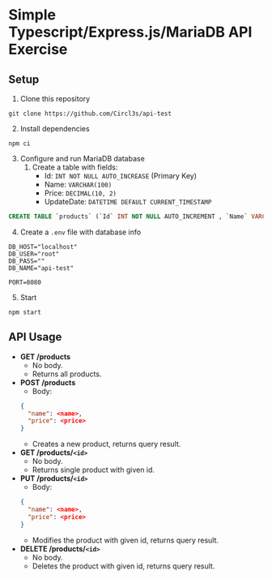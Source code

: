 # Simple Typescript/Express.js/MariaDB API Exercise
## Setup
1. Clone this repository
```
git clone https://github.com/Circl3s/api-test
```
2. Install dependencies
```
npm ci
```
3. Configure and run MariaDB database
    1. Create a table with fields:
        - Id: `INT NOT NULL AUTO_INCREASE` (Primary Key)
        - Name: `VARCHAR(100)`
        - Price: `DECIMAL(10, 2)`
        - UpdateDate: `DATETIME DEFAULT CURRENT_TIMESTAMP`
```SQL
CREATE TABLE `products` (`Id` INT NOT NULL AUTO_INCREMENT , `Name` VARCHAR(100), `Price` DECIMAL(10, 2), `UpdateDate` DATETIME DEFAULT CURRENT_TIMESTAMP , PRIMARY KEY (`Id`));
```
4. Create a `.env` file with database info
```.env
DB_HOST="localhost"
DB_USER="root"
DB_PASS=""
DB_NAME="api-test"

PORT=8080
```
5. Start
```
npm start
```
## API Usage
- **GET /products**
    - No body.
    - Returns all products.
- **POST /products**
    - Body:
    ```json
    {
      "name": <name>,
      "price": <price>
    }
    ```
    - Creates a new product, returns query result.
- **GET /products/`<id>`**
    - No body.
    - Returns single product with given id.
- **PUT /products/`<id>`**
    - Body:
    ```json
    {
      "name": <name>,
      "price": <price>
    }
    ```
    - Modifies the product with given id, returns query result.
- **DELETE /products/`<id>`**
    - No body.
    - Deletes the product with given id, returns query result.
